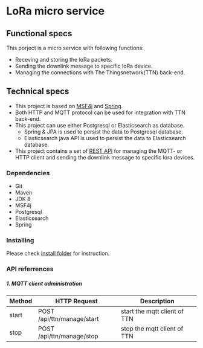 # LoRa micro service

## Functional specs
This porject is a micro service with following functions: 

* Receving and storing the loRa packets.
* Sending the downlink message to specific loRa device.
* Managing the connections with The Thingsnetwork(TTN) back-end.

## Technical specs

* This project is based on [MSF4j](https://github.com/wso2/msf4j) and [Spring](https://spring.io).  
* Both HTTP and MQTT protocol can be used for integration with TTN back-end.
* This project can use either Postgresql or Elasticsearch as database.
	* Spring & JPA is used to persist the data to Postgresql database.
	* Elasticsearch java API is used to persist the data to Elasticsearch database.
* This project contains a set of [REST API](#apireferrences) for managing the MQTT- or HTTP client and sending the downlink message to specific lora devices.

### Dependencies

* Git
* Maven
* JDK 8
* MSF4j
* Postgresql
* Elasticsearch
* Spring

### Installing

Please check [install folder](./install) for instruction.

### <a name="apireferrences">API referrences</a>

##### 1. MQTT client administration 

| Method | HTTP Request | Description |
|---|---|---|
| start  | POST /api/ttn/manage/start  | start the mqtt client of TTN  |
| stop  | POST /api/ttn/manage/stop  | stop the mqtt client of TTN  |

